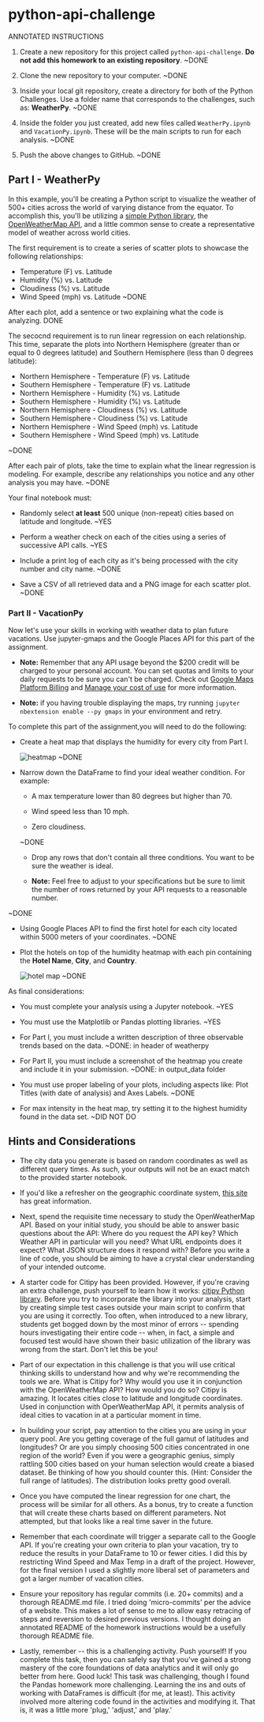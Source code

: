 # python-api-challenge

ANNOTATED INSTRUCTIONS

1. Create a new repository for this project called `python-api-challenge`. **Do not add this homework to an existing repository**.
~DONE

2. Clone the new repository to your computer.
~DONE

3. Inside your local git repository, create a directory for both of the Python Challenges. Use a folder name that corresponds to the challenges, such as: **WeatherPy**.
~DONE

4. Inside the folder you just created, add new files called `WeatherPy.ipynb` and `VacationPy.ipynb`. These will be the main scripts to run for each analysis.
~DONE

5. Push the above changes to GitHub.
~DONE

## Part I - WeatherPy

In this example, you'll be creating a Python script to visualize the weather of 500+ cities across the world of varying distance from the equator. To accomplish this, you'll be utilizing a [simple Python library](https://pypi.python.org/pypi/citipy), the [OpenWeatherMap API](https://openweathermap.org/api), and a little common sense to create a representative model of weather across world cities.

The first requirement is to create a series of scatter plots to showcase the following relationships:

* Temperature (F) vs. Latitude
* Humidity (%) vs. Latitude
* Cloudiness (%) vs. Latitude
* Wind Speed (mph) vs. Latitude
~DONE

After each plot, add a sentence or two explaining what the code is analyzing.
DONE

The secocnd requirement is to run linear regression on each relationship. This time, separate the plots into Northern Hemisphere (greater than or equal to 0 degrees latitude) and Southern Hemisphere (less than 0 degrees latitude):

* Northern Hemisphere - Temperature (F) vs. Latitude
* Southern Hemisphere - Temperature (F) vs. Latitude
* Northern Hemisphere - Humidity (%) vs. Latitude
* Southern Hemisphere - Humidity (%) vs. Latitude
* Northern Hemisphere - Cloudiness (%) vs. Latitude
* Southern Hemisphere - Cloudiness (%) vs. Latitude
* Northern Hemisphere - Wind Speed (mph) vs. Latitude
* Southern Hemisphere - Wind Speed (mph) vs. Latitude

~DONE

After each pair of plots, take the time to explain what the linear regression is modeling. For example, describe any relationships you notice and any other analysis you may have.
~DONE

Your final notebook must:

* Randomly select **at least** 500 unique (non-repeat) cities based on latitude and longitude.
~YES

* Perform a weather check on each of the cities using a series of successive API calls.
~YES

* Include a print log of each city as it's being processed with the city number and city name.
~DONE

* Save a CSV of all retrieved data and a PNG image for each scatter plot.
~DONE

### Part II - VacationPy

Now let's use your skills in working with weather data to plan future vacations. Use jupyter-gmaps and the Google Places API for this part of the assignment.

* **Note:** Remember that any API usage beyond the $200 credit will be charged to your personal account. You can set quotas and limits to your daily requests to be sure you can't be charged. Check out [Google Maps Platform Billing](https://developers.google.com/maps/billing/gmp-billing#monitor-and-restrict-consumption) and [Manage your cost of use](https://developers.google.com/maps/documentation/javascript/usage-and-billing#set-caps) for more information.

* **Note:** if you having trouble displaying the maps, try running `jupyter nbextension enable --py gmaps` in your environment and retry.

To complete this part of the assignment,you will need to do the following:

* Create a heat map that displays the humidity for every city from Part I.

  ![heatmap](Images/heatmap.png)
  ~DONE
  

* Narrow down the DataFrame to find your ideal weather condition. For example:

  * A max temperature lower than 80 degrees but higher than 70.

  * Wind speed less than 10 mph.

  * Zero cloudiness.

  ~DONE
  
  * Drop any rows that don't contain all three conditions. You want to be sure the weather is ideal.

  * **Note:** Feel free to adjust to your specifications but be sure to limit the number of rows returned by your API requests to a reasonable number.

~DONE


* Using Google Places API to find the first hotel for each city located within 5000 meters of your coordinates.
~DONE


* Plot the hotels on top of the humidity heatmap with each pin containing the **Hotel Name**, **City**, and **Country**.

  ![hotel map](Images/hotel_map.png)
~DONE

As final considerations:

* You must complete your analysis using a Jupyter notebook.
~YES

* You must use the Matplotlib or Pandas plotting libraries.
~YES

* For Part I, you must include a written description of three observable trends based on the data.
~DONE: in header of weatherpy

* For Part II, you must include a screenshot of the heatmap you create and include it in your submission.
~DONE: in output_data folder

* You must use proper labeling of your plots, including aspects like: Plot Titles (with date of analysis) and Axes Labels.
~DONE

* For max intensity in the heat map, try setting it to the highest humidity found in the data set.
~DID NOT DO

## Hints and Considerations

* The city data you generate is based on random coordinates as well as different query times. As such, your outputs will not be an exact match to the provided starter notebook.

* If you'd like a refresher on the geographic coordinate system, [this site](http://desktop.arcgis.com/en/arcmap/10.3/guide-books/map-projections/about-geographic-coordinate-systems.htm) has great information.

* Next, spend the requisite time necessary to study the OpenWeatherMap API. Based on your initial study, you should be able to answer basic questions about the API: Where do you request the API key? Which Weather API in particular will you need? What URL endpoints does it expect? What JSON structure does it respond with? Before you write a line of code, you should be aiming to have a crystal clear understanding of your intended outcome.

* A starter code for Citipy has been provided. However, if you're craving an extra challenge, push yourself to learn how it works: [citipy Python library](https://pypi.python.org/pypi/citipy). Before you try to incorporate the library into your analysis, start by creating simple test cases outside your main script to confirm that you are using it correctly. Too often, when introduced to a new library, students get bogged down by the most minor of errors -- spending hours investigating their entire code -- when, in fact, a simple and focused test would have shown their basic utilization of the library was wrong from the start. Don't let this be you!

* Part of our expectation in this challenge is that you will use critical thinking skills to understand how and why we're recommending the tools we are. What is Citipy for? Why would you use it in conjunction with the OpenWeatherMap API? How would you do so?
Citipy is amazing. It locates cities close to latitude and longitude coordinates. Used in conjunction with OperWeatherMap API, it permits analysis of ideal cities to vacation in at a particular moment in time. 

* In building your script, pay attention to the cities you are using in your query pool. Are you getting coverage of the full gamut of latitudes and longitudes? Or are you simply choosing 500 cities concentrated in one region of the world? Even if you were a geographic genius, simply rattling 500 cities based on your human selection would create a biased dataset. Be thinking of how you should counter this. (Hint: Consider the full range of latitudes).
The distribution looks pretty good overall.

* Once you have computed the linear regression for one chart, the process will be similar for all others. As a bonus, try to create a function that will create these charts based on different parameters.
Not attempted, but that looks like a real time saver in the future.

* Remember that each coordinate will trigger a separate call to the Google API. If you're creating your own criteria to plan your vacation, try to reduce the results in your DataFrame to 10 or fewer cities.
I did this by restricting Wind Speed and Max Temp in a draft of the project. However, for the final version I used a slightly more liberal set of parameters and got a larger number of vacation cities.


* Ensure your repository has regular commits (i.e. 20+ commits) and a thorough README.md file.
I tried doing 'micro-commits' per the advice of a website. This makes a lot of sense to me to allow easy retracing of steps and reversion to desired previous versions. I thought doing an annotated README of the homework instructions would be a usefully thorough README file.

* Lastly, remember -- this is a challenging activity. Push yourself! If you complete this task, then you can safely say that you've gained a strong mastery of the core foundations of data analytics and it will only go better from here. Good luck!
This task was challenging, though I found the Pandas homework more challenging. Learning the ins and outs of working with DataFrames is difficult (for me, at least). This activity involved more altering code found in the activities and modifying it. That is, it was a little more 'plug,' 'adjust,' and 'play.'